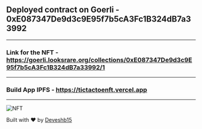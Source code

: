 ## Deployed contract on Goerli - **0xE087347De9d3c9E95f7b5cA3Fc1B324dB7a33992**

<hr />

### Link for the NFT - https://goerli.looksrare.org/collections/0xE087347De9d3c9E95f7b5cA3Fc1B324dB7a33992/1

<hr />

### Build App IPFS - https://tictactoenft.vercel.app

<hr />

![NFT](https://i.ibb.co/qsKKwNf/image.png)



Built with ❤️ by [Deveshb15](https://twitter.com/Deveshb15)